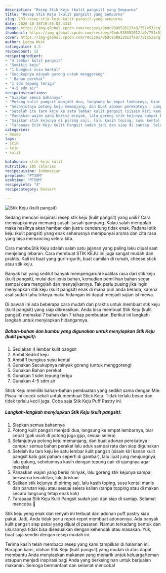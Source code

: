 ```yaml
---
description: "Resep Stik Keju (kulit pangsit) yang Sempurna"
title: "Resep Stik Keju (kulit pangsit) yang Sempurna"
slug: 733-resep-stik-keju-kulit-pangsit-yang-sempurna
date: 2020-10-16T19:55:02.431Z
image: https://img-global.cpcdn.com/recipes/0bdc938952012fa0/751x532cq70/stik-keju-kulit-pangsit-foto-resep-utama.jpg
thumbnail: https://img-global.cpcdn.com/recipes/0bdc938952012fa0/751x532cq70/stik-keju-kulit-pangsit-foto-resep-utama.jpg
cover: https://img-global.cpcdn.com/recipes/0bdc938952012fa0/751x532cq70/stik-keju-kulit-pangsit-foto-resep-utama.jpg
author: Leona West
ratingvalue: 4.3
reviewcount: 12
recipeingredient:
- "4 lembar kulit pangsit"
- "Sedikit keju"
- "1 bungkus susu kental"
- "Secukupnya minyak goreng untuk menggoreng"
- " Bahan perekat"
- "1 sdm tepung terigu"
- "4-5 sdm air"
recipeinstructions:
- "Siapkan semua bahannya"
- "Potong kulit pangsit menjadi dua, langsung ke empat lembarnya, biar cepat (gak usah di potong juga gpp, sesuai selera)"
- "Selanjutnya potong keju memanjang, dan buat adonan perekatnya : campur semua bahan perakat lalu aduk sampai rata dan siap digunakan"
- "Setelah itu taro keju ke satu lembar kulit pangsit (sisain kiri kanan kulit pangsit kalo gak paham seperti di gambar), lalu lipat jung meujungnya, lalu gulung, sebelumnya kasih dengan tepung cair di ujungnya agar merekat"
- "Panaskan wajan yang berisi minyak, lalu goreng stik kejunya sampai berwarna kecokltan, lalu tiriskan"
- "Sajikan stik kejunya di pirimg saji, lalu kasih toping, susu kental manis dan parutan keju atau sesuai selera kalian (tanpa topping atau di makan secara langsung tetap enak kok)"
- "Taraaaaa Stik Keju Kulit Pangsit sudah jadi dan siap di santap. Selamat mencoba 🤗"
categories:
- Resep
tags:
- stik
- keju
- kulit

katakunci: stik keju kulit 
nutrition: 105 calories
recipecuisine: Indonesian
preptime: "PT38M"
cooktime: "PT50M"
recipeyield: "4"
recipecategory: Dessert

---
```



![Stik Keju (kulit pangsit)](https://img-global.cpcdn.com/recipes/0bdc938952012fa0/751x532cq70/stik-keju-kulit-pangsit-foto-resep-utama.jpg)

Sedang mencari inspirasi resep stik keju (kulit pangsit) yang unik? Cara menyiapkannya memang susah-susah gampang. Kalau salah mengolah maka hasilnya akan hambar dan justru cenderung tidak enak. Padahal stik keju (kulit pangsit) yang enak seharusnya mempunyai aroma dan cita rasa yang bisa memancing selera kita.

Cara membuStik Keju adalah salah satu jajanan yang paling laku dijual saat menjelang lebaran. Cara membuat STIK KEJU ini juga sangat mudah dan praktis. Kali ini buat yang gurih-gurih, buat camilan di rumah, cheese stick atau stik keju.

Banyak hal yang sedikit banyak mempengaruhi kualitas rasa dari stik keju (kulit pangsit), mulai dari jenis bahan, kemudian pemilihan bahan segar sampai cara mengolah dan menyajikannya. Tak perlu pusing jika ingin menyiapkan stik keju (kulit pangsit) enak di mana pun anda berada, karena asal sudah tahu triknya maka hidangan ini dapat menjadi sajian istimewa.


Di bawah ini ada beberapa cara mudah dan praktis untuk membuat stik keju (kulit pangsit) yang siap dikreasikan. Anda bisa membuat Stik Keju (kulit pangsit) memakai 7 bahan dan 7 tahap pembuatan. Berikut ini langkah-langkah untuk menyiapkan hidangannya.

<!--inarticleads1-->

##### Bahan-bahan dan bumbu yang digunakan untuk menyiapkan Stik Keju (kulit pangsit):

1. Sediakan 4 lembar kulit pangsit
1. Ambil Sedikit keju
1. Ambil 1 bungkus susu kental
1. Gunakan Secukupnya minyak goreng (untuk menggoreng)
1. Gunakan  Bahan perekat
1. Gunakan 1 sdm tepung terigu
1. Gunakan 4-5 sdm air


Stick Keju memiliki bahan-bahan pembuatan yang sedikit sama dengan Mie. Pisau ini cocok sekali untuk membuat Stick Keju. Tidak terlalu besar dan tidak terlalu kecil juga. Coba saja Stik Keju Puff Pastry ini. 

<!--inarticleads2-->

##### Langkah-langkah menyiapkan Stik Keju (kulit pangsit):

1. Siapkan semua bahannya
1. Potong kulit pangsit menjadi dua, langsung ke empat lembarnya, biar cepat (gak usah di potong juga gpp, sesuai selera)
1. Selanjutnya potong keju memanjang, dan buat adonan perekatnya : campur semua bahan perakat lalu aduk sampai rata dan siap digunakan
1. Setelah itu taro keju ke satu lembar kulit pangsit (sisain kiri kanan kulit pangsit kalo gak paham seperti di gambar), lalu lipat jung meujungnya, lalu gulung, sebelumnya kasih dengan tepung cair di ujungnya agar merekat
1. Panaskan wajan yang berisi minyak, lalu goreng stik kejunya sampai berwarna kecokltan, lalu tiriskan
1. Sajikan stik kejunya di pirimg saji, lalu kasih toping, susu kental manis dan parutan keju atau sesuai selera kalian (tanpa topping atau di makan secara langsung tetap enak kok)
1. Taraaaaa Stik Keju Kulit Pangsit sudah jadi dan siap di santap. Selamat mencoba 🤗


Stik keju yeng enak dan renyah ini terbuat dari adonan puff pastry siap pakai. Jadi, Anda tidak perlu repot-repot membuat adonannya. Ada banyak kulit pangsit siap pakai yang dijual di pasaran. Namun terkadang bentuk dan ukurannya tidak bisa disesuaikan dengan kehendak atau masakan. Yuk, buat saja sendiri dengan resep mudah ini. 

Terima kasih telah membaca resep yang kami tampilkan di halaman ini. Harapan kami, olahan Stik Keju (kulit pangsit) yang mudah di atas dapat membantu Anda menyiapkan makanan yang menarik untuk keluarga/teman ataupun menjadi inspirasi bagi Anda yang berkeinginan untuk berjualan makanan. Semoga bermanfaat dan selamat mencoba!
